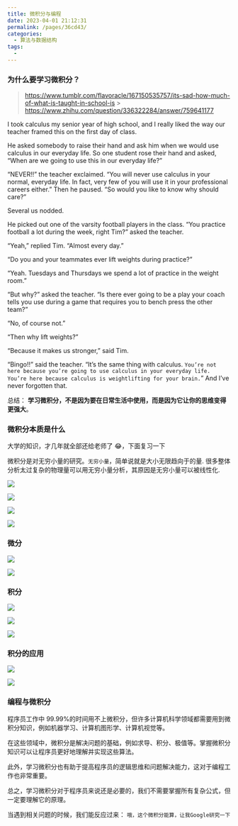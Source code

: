 ```yaml
---
title: 微积分与编程
date: 2023-04-01 21:12:31
permalink: /pages/36cd43/
categories:
  - 算法与数据结构
tags:
  -
---
```


### 为什么要学习微积分？

> https://www.tumblr.com/flavoracle/167150535757/its-sad-how-much-of-what-is-taught-in-school-is > https://www.zhihu.com/question/336322284/answer/759641177

I took calculus my senior year of high school, and I really liked the way our teacher framed this on the first day of class.

He asked somebody to raise their hand and ask him when we would use calculus in our everyday life. So one student rose their hand and asked, “When are we going to use this in our everyday life?”

“NEVER!!” the teacher exclaimed. “You will never use calculus in your normal, everyday life. In fact, very few of you will use it in your professional careers either.” Then he paused. “So would you like to know why should care?”

Several us nodded.

He picked out one of the varsity football players in the class. “You practice football a lot during the week, right Tim?” asked the teacher.

“Yeah,” replied Tim. “Almost every day.”

“Do you and your teammates ever lift weights during practice?”

“Yeah. Tuesdays and Thursdays we spend a lot of practice in the weight room.”

“But why?” asked the teacher. “Is there ever going to be a play your coach tells you use during a game that requires you to bench press the other team?”

“No, of course not.”

“Then why lift weights?”

“Because it makes us stronger,” said Tim.

“Bingo!!” said the teacher. “It’s the same thing with calculus. `You’re not here because you’re going to use calculus in your everyday life. You’re here because calculus is weightlifting for your brain.`”
And I’ve never forgotten that.

总结： **学习微积分，不是因为要在日常生活中使用，而是因为它让你的思维变得更强大**。

### 微积分本质是什么

大学的知识，才几年就全部还给老师了 😂，下面复习一下

微积分是对无穷小量的研究。`无穷小量`，简单说就是大小无限趋向于的量. 很多整体分析太过复杂的物理量可以用无穷小量分析，其原因是无穷小量可以被线性化.

![](https://gcy-1306312261.cos.ap-chengdu.myqcloud.com/blog/20230401211708.png)

![](https://gcy-1306312261.cos.ap-chengdu.myqcloud.com/blog/20230401211807.png)

![](https://gcy-1306312261.cos.ap-chengdu.myqcloud.com/blog/20230401211835.png)

![](https://gcy-1306312261.cos.ap-chengdu.myqcloud.com/blog/20230401211915.png)

### 微分

![](https://gcy-1306312261.cos.ap-chengdu.myqcloud.com/blog/20230401212003.png)

![](https://gcy-1306312261.cos.ap-chengdu.myqcloud.com/blog/20230401212033.png)

### 积分

![](https://gcy-1306312261.cos.ap-chengdu.myqcloud.com/blog/20230401212109.png)

![](https://gcy-1306312261.cos.ap-chengdu.myqcloud.com/blog/20230401212200.png)

![](https://gcy-1306312261.cos.ap-chengdu.myqcloud.com/blog/20230401212316.png)

### 积分的应用

![](https://gcy-1306312261.cos.ap-chengdu.myqcloud.com/blog/20230401212458.png)

![](https://gcy-1306312261.cos.ap-chengdu.myqcloud.com/blog/20230401212610.png)

### 编程与微积分

程序员工作中 99.99%的时间用不上微积分，但许多计算机科学领域都需要用到微积分知识，例如机器学习、计算机图形学、计算机视觉等。

在这些领域中，微积分是解决问题的基础，例如求导、积分、极值等。掌握微积分知识可以让程序员更好地理解并实现这些算法。

此外，学习微积分也有助于提高程序员的逻辑思维和问题解决能力，这对于编程工作也非常重要。

总之，学习微积分对于程序员来说还是必要的，我们不需要掌握所有复杂公式，但一定要理解它的原理。

当遇到相关问题的时候，我们能反应过来： `哦，这个微积分能算，让我Google研究一下`
